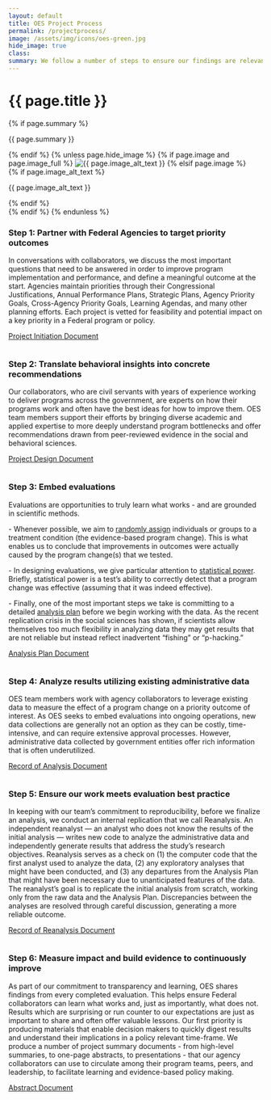 ```yaml
---
layout: default
title: OES Project Process
permalink: /projectprocess/
image: /assets/img/icons/oes-green.jpg
hide_image: true
class:
summary: We follow a number of steps to ensure our findings are relevant and reliable.
---
```


<div class="usa-section background-brand-dark">
  <div class="grid-container">
    <h1>{{ page.title }}</h1>
  </div>
</div>
<div class="grid-container usa-prose main-content" id="main">
  {% if page.summary %}
  <p class="billboard-message">{{ page.summary }}</p>
  {% endif %}
 {% unless page.hide_image %}
    {% if page.image and page.image_full %}
      <img src="{{ page.image | prepend: site.baseurl }}" alt="{{ page.image_alt_text }}">
    {% elsif page.image %}
      <div class="page--banner" style="background-image: url({{ page.image | prepend: site.baseurl }});" role="img" {% if page.image_alt_text %} aria-labelledby="caption"{% endif %}>
      {% if page.image_alt_text %}
        <p class="usa-sr-only" id="caption">{{ page.image_alt_text }}</p>
      {% endif %}
      </div>
    {% endif %}
  {% endunless %}
  <div class="grid-container padding-top-4 margin-top-4 border-top border-base-lighter">
    <div class="grid-row grid-gap">
      <div class="tablet:grid-col-3">
        <img alt="" src="{{ '/assets/img/icons/1.png' | prepend: site.baseurl }}" class="display-block margin-x-auto square-15">
      </div>
      <div class="tablet:grid-col usa-prose">
        <h3>Step 1: Partner with Federal Agencies to target priority outcomes</h3>
        <p>In conversations with collaborators, we discuss the most important questions that need to be answered in order to improve program implementation and performance, and define a meaningful outcome at the start. Agencies maintain priorities through their Congressional Justifications, Annual Performance Plans, Strategic Plans, Agency Priority Goals, Cross-Agency Priority Goals, Learning Agendas, and many other planning efforts. Each project is vetted for feasibility and potential impact on a key priority in a Federal program or policy.</p>
        <p><a href="{{ '/assets/files/ProjectInitiation.pdf' | prepend: site.baseurl }}">Project Initiation Document</a></p>
      </div>
    </div>
  </div>

  <div class="grid-container padding-top-4 margin-top-4 border-top
    border-base-lighter">
    <div class="grid-row grid-gap">
      <div class="tablet:grid-col-3">
        <img alt="" 
          src="{{ '/assets/img/icons/2.png' | prepend: site.baseurl }}"
          class="display-block margin-x-auto square-15">
      </div>
      <div class="tablet:grid-col usa-prose">
        <h3>Step 2: Translate behavioral insights into concrete recommendations</h3>
        <p>Our collaborators, who are civil servants with years of experience working to deliver programs across the government, are experts on how their programs work and often have the best ideas for how to improve them. OES team members support their efforts by bringing diverse academic and applied expertise to more deeply understand program bottlenecks and offer recommendations drawn from peer-reviewed evidence in the social and behavioral sciences.</p>
        <p><a href="{{ '/assets/files/ProjectDesign.pdf' | prepend: site.baseurl }}">Project Design Document</a></p>
      </div>
    </div>
  </div>
  <div class="grid-container padding-top-4 margin-top-4 border-top
    border-base-lighter">
    <div class="grid-row grid-gap">
      <div class="tablet:grid-col-3">
        <img alt="" 
          src="{{ '/assets/img/icons/3.png' | prepend: site.baseurl }}"
          class="display-block margin-x-auto square-15">
      </div>
      <div class="tablet:grid-col usa-prose">
        <h3>Step 3: Embed evaluations</h3>
        <p>Evaluations are opportunities to truly learn what works - and are grounded in scientific methods.</p>
        <p>- Whenever possible, we aim to <a href="https://oes.gsa.gov/methodsdetail/#randomization-code-review">randomly assign</a> individuals or groups to a treatment condition (the evidence-based program change). This is what enables us to conclude that improvements in outcomes were actually caused by the program change(s) that we tested.</p>
        <p>- In designing evaluations, we give particular attention to <a href="https://oes.gsa.gov/methodsdetail/#statistical-power">statistical power</a>. Briefly, statistical power is a test’s ability to correctly detect that a program change was effective (assuming that it was indeed effective).</p>
        <p>- Finally, one of the most important steps we take is committing to a detailed <a href="https://oes.gsa.gov/methodsdetail/#analysis-plans">analysis plan</a> before we begin working with the data. As the recent replication crisis in the social sciences has shown, if scientists allow themselves too much flexibility in analyzing data they may get results that are not reliable but instead reflect inadvertent “fishing” or “p-hacking.”</p>
        <p><a href="{{ '/assets/files/AnalysisPlan.pdf' | prepend: site.baseurl }}">Analysis Plan Document</a></p>
      </div>
    </div>
  </div>
  <div class="grid-container padding-top-4 margin-top-4 border-top
    border-base-lighter">
    <div class="grid-row grid-gap">
      <div class="tablet:grid-col-3">
        <img alt="" 
          src="{{ '/assets/img/icons/4.png' | prepend: site.baseurl }}"
          class="display-block margin-x-auto square-15">
      </div>
      <div class="tablet:grid-col usa-prose">
        <h3>Step 4: Analyze results utilizing existing administrative data</h3>
        <p>OES team members work with agency collaborators to leverage existing data to measure the effect of a program change on a priority outcome of interest. As OES seeks to embed evaluations into ongoing operations, new data collections are generally not an option as they can be costly, time-intensive, and can require extensive approval processes. However, administrative data collected by government entities offer rich information that is often underutilized.</p>
        <p><a href="{{ '/assets/files/RecordAnalysis.pdf' | prepend: site.baseurl }}">Record of Analysis Document</a></p>
      </div>
    </div>
  </div>
  <div class="grid-container padding-top-4 margin-top-4 border-top
    border-base-lighter">
    <div class="grid-row grid-gap">
      <div class="tablet:grid-col-3">
        <img alt="" 
          src="{{ '/assets/img/icons/5.png' | prepend: site.baseurl }}"
          class="display-block margin-x-auto square-15">
      </div>
      <div class="tablet:grid-col usa-prose">
        <h3>Step 5: Ensure our work meets evaluation best practice</h3>
        <p>In keeping with our team’s commitment to reproducibility, before we finalize an analysis, we conduct an internal replication that we call Reanalysis. An independent reanalyst — an analyst who does not know the results of the initial analysis — writes new code to analyze the administrative data and independently generate results that address the study’s research objectives. Reanalysis serves as a check on (1) the computer code that the first analyst used to analyze the data, (2) any exploratory analyses that might have been conducted, and (3) any departures from the Analysis Plan that might have been necessary due to unanticipated features of the data. The reanalyst’s goal is to replicate the initial analysis from scratch, working only from the raw data and the Analysis Plan. Discrepancies between the analyses are resolved through careful discussion, generating a more reliable outcome.</p>
        <p><a href="{{ '/assets/files/RecordReanalysis.pdf' | prepend: site.baseurl }}">Record of Reanalysis Document</a></p>
      </div>
    </div>
  </div>
  <div class="grid-container padding-top-4 margin-top-4 border-top
    border-base-lighter">
    <div class="grid-row grid-gap">
      <div class="tablet:grid-col-3">
        <img alt="" 
          src="{{ '/assets/img/icons/6.png' | prepend: site.baseurl }}"
          class="display-block margin-x-auto square-15">
      </div>
      <div class="tablet:grid-col usa-prose">
        <h3>Step 6: Measure impact and build evidence to continuously improve</h3>
        <p>As part of our commitment to transparency and learning, OES shares findings from every completed evaluation. This helps ensure Federal collaborators can learn what works and, just as importantly, what does not. Results which are surprising or run counter to our expectations are just as important to share and often offer valuable lessons. Our first priority is producing materials that enable decision makers to quickly digest results and understand their implications in a policy relevant time-frame. We produce a number of project summary documents - from high-level summaries, to one-page abstracts, to presentations - that our agency collaborators can use to circulate among their program teams, peers, and leadership, to facilitate learning and evidence-based policy making.</p>
        <p><a href="{{ '/assets/files/Abstract.pdf' | prepend: site.baseurl }}">Abstract Document</a></p>
      </div>
    </div>
  </div>
